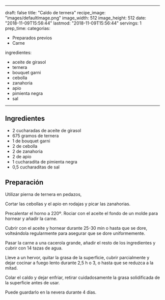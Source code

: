 
---
draft: false
title: "Caldo de ternera"
recipe_image: "images/defaultImage.png"
image_width: 512
image_height: 512
date: "2018-11-09T15:56:44"
lastmod: "2018-11-09T15:56:44"
servings: 1
prep_time: 
categorias:
  - Preparados previos
  - Carne

ingredientes:
  - aceite de girasol
  - ternera
  - bouquet garni
  - cebolla
  - zanahoria
  - apio
  - pimienta negra
  - sal
---

## Ingredientes
- 2 cucharadas de aceite de girasol
- 675 gramos de ternera
- 1  de bouquet garni
- 2  de cebolla
- 2  de zanahoria
- 2  de apio
- 1 cucharadita de pimienta negra
- 0,5 cucharaditas de sal

## Preparación
Utilizar pierna de ternera en pedazos,

Cortar las cebollas y el apio en rodajas y picar las zanahorias.

Precalentar el horno a 220º. Rociar con el aceite el fondo de un molde para hornear y añadir la carne.

Cubrir con el aceite y hornear durante 25-30 min o hasta que se dore, volteándola regularmente para asegurar que se dore uniformemente.

Pasar la carne a una cacerola grande, añadir el resto de los ingredientes y cubrir con 14 tazas de agua.

Lleve a un hervor, quitar la grasa de la superficie, cubrir parcialmente y dejar cocinar a fuego lento durante 2,5 h o 3, o hasta que se reduzca a la mitad.

Colar el caldo y dejar enfriar, retirar cuidadosamente la grasa solidificada de la superficie antes de usar.

Puede guardarlo en la nevera durante 4 días.


